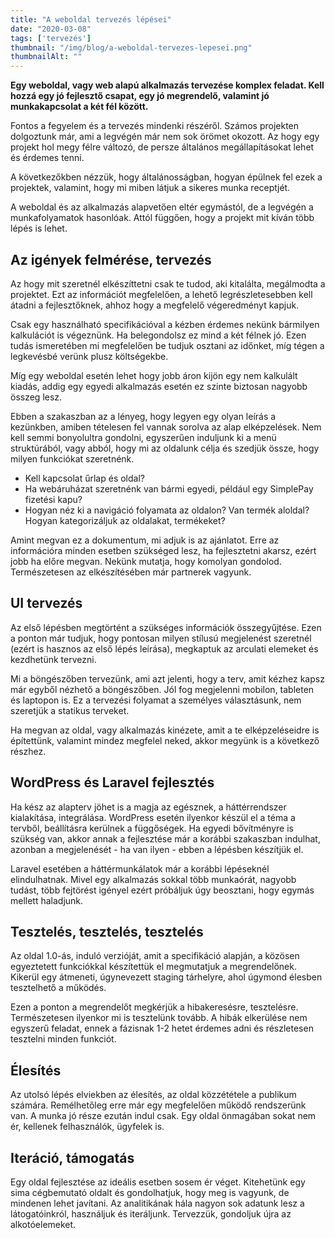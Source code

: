 ```yaml
---
title: "A weboldal tervezés lépései"
date: "2020-03-08"
tags: ['tervezés']
thumbnail: "/img/blog/a-weboldal-tervezes-lepesei.png"
thumbnailAlt: ""
---
```


**Egy weboldal, vagy web alapú alkalmazás tervezése komplex feladat. Kell hozzá egy jó fejlesztő csapat, egy jó megrendelő, valamint jó munkakapcsolat a két fél között.**

Fontos a fegyelem és a tervezés mindenki részéről. Számos projekten dolgoztunk már, ami a legvégén már nem sok örömet okozott. Az hogy egy projekt hol megy félre változó, de persze általános megállapításokat lehet és érdemes tenni.

A következőkben nézzük, hogy általánosságban, hogyan épülnek fel ezek a projektek, valamint, hogy mi miben látjuk a sikeres munka receptjét.

A weboldal és az alkalmazás alapvetően eltér egymástól, de a legvégén a munkafolyamatok hasonlóak. Attól függően, hogy a projekt mit kíván több lépés is lehet.

## Az igények felmérése, tervezés

Az hogy mit szeretnél elkészíttetni csak te tudod, aki kitalálta, megálmodta a projektet. Ezt az információt megfelelően, a lehető legrészletesebben kell átadni a fejlesztőknek, ahhoz hogy a megfelelő végeredményt kapjuk.

Csak egy használható specifikációval a kézben érdemes nekünk bármilyen kalkulációt is végeznünk. Ha belegondolsz ez mind a két félnek jó. Ezen tudás ismeretében mi megfelelően be tudjuk osztani az időnket, míg tégen a legkevésbé verünk plusz költségekbe.

Míg egy weboldal esetén lehet hogy jobb áron kijön egy nem kalkulált kiadás, addig egy egyedi alkalmazás esetén ez szinte biztosan nagyobb összeg lesz.

Ebben a szakaszban az a lényeg, hogy legyen egy olyan leírás a kezünkben, amiben tételesen fel vannak sorolva az alap elképzelések. Nem kell semmi bonyolultra gondolni, egyszerűen induljunk ki a menü struktúrából, vagy abból, hogy mi az oldalunk célja és szedjük össze, hogy milyen funkciókat szeretnénk.

- Kell kapcsolat űrlap és oldal?
- Ha webáruházat szeretnénk van bármi egyedi, például egy SimplePay fizetési kapu?
- Hogyan néz ki a navigáció folyamata az oldalon? Van termék aloldal? Hogyan kategorizáljuk az oldalakat, termékeket?

Amint megvan ez a dokumentum, mi adjuk is az ajánlatot. Erre az információra minden esetben szükséged lesz, ha fejlesztetni akarsz, ezért jobb ha előre megvan. Nekünk mutatja, hogy komolyan gondolod. Természetesen az elkészítésében már partnerek vagyunk.

## UI tervezés

Az első lépésben megtörtént a szükséges információk összegyűjtése. Ezen a ponton már tudjuk, hogy pontosan milyen stílusú megjelenést szeretnél (ezért is hasznos az első lépés leírása), megkaptuk az arculati elemeket és kezdhetünk tervezni.

Mi a böngészőben tervezünk, ami azt jelenti, hogy a terv, amit kézhez kapsz már egyből nézhető a böngészőben. Jól fog megjelenni mobilon, tableten és laptopon is. Ez a tervezési folyamat a személyes választásunk, nem szeretjük a statikus terveket.

Ha megvan az oldal, vagy alkalmazás kinézete, amit a te elképzeléseidre is építettünk, valamint mindez megfelel neked, akkor megyünk is a következő részhez.

## WordPress és Laravel fejlesztés

Ha kész az alapterv jöhet is a magja az egésznek, a háttérrendszer kialakítása, integrálása. WordPress esetén ilyenkor készül el a téma a tervből, beállításra kerülnek a függőségek. Ha egyedi bővítményre is szükség van, akkor annak a fejlesztése már a korábbi szakaszban indulhat, azonban a megjelenését - ha van ilyen - ebben a lépésben készítjük el.

Laravel esetében a háttérmunkálatok már a korábbi lépéseknél elindulhatnak. Mivel egy alkalmazás sokkal több munkaórát, nagyobb tudást, több fejtörést igényel ezért próbáljuk úgy beosztani, hogy egymás mellett haladjunk.

## Tesztelés, tesztelés, tesztelés

Az oldal 1.0-ás, induló verzióját, amit a specifikáció alapján, a közösen egyeztetett funkciókkal készítettük el megmutatjuk a megrendelőnek. Kikerül egy átmeneti, úgynevezett staging tárhelyre, ahol úgymond élesben tesztelhető a működés.

Ezen a ponton a megrendelőt megkérjük a hibakeresésre, tesztelésre. Természetesen ilyenkor mi is tesztelünk tovább. A hibák elkerülése nem egyszerű feladat, ennek a fázisnak 1-2 hetet érdemes adni és részletesen tesztelni minden funkciót.

## Élesítés

Az utolsó lépés elviekben az élesítés, az oldal közzététele a publikum számára. Remélhetőleg erre már egy megfelelően működő rendszerünk van. A munka jó része ezután indul csak. Egy oldal önmagában sokat nem ér, kellenek felhasználók, ügyfelek is.

## Iteráció, támogatás

Egy oldal fejlesztése az ideális esetben sosem ér véget. Kitehetünk egy sima cégbemutató oldalt és gondolhatjuk, hogy meg is vagyunk, de mindenen lehet javítani. Az analitikának hála nagyon sok adatunk lesz a látogatóinkról, használjuk és iteráljunk. Tervezzük, gondoljuk újra az alkotóelemeket.
